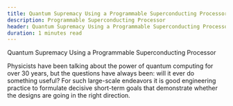 ```yaml
---
title: Quantum Supremacy Using a Programmable Superconducting Processor
description: Programmable Superconducting Processor
header: Quantum Supremacy Using a Programmable Superconducting Processor 
duration: 1 minutes read
---
```


Quantum Supremacy Using a Programmable Superconducting Processor

Physicists have been talking about the power of quantum computing for over 30 years, but the questions have always been: will it ever do something useful? For such large-scale endeavors it is good engineering practice to formulate decisive short-term goals that demonstrate whether the designs are going in the right direction.


&nbsp;
